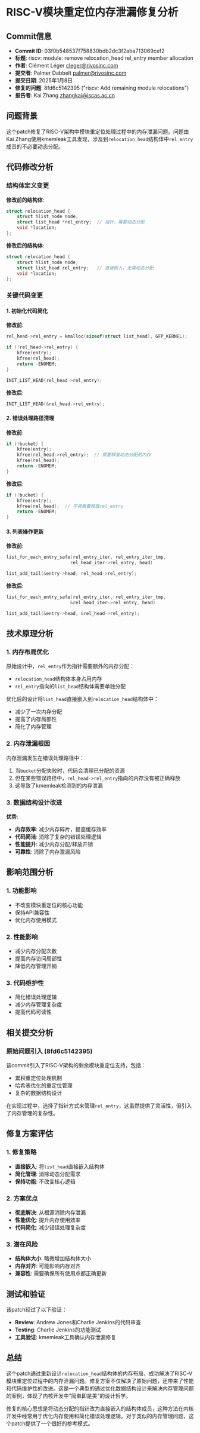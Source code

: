 # RISC-V模块重定位内存泄漏修复分析

## Commit信息

- **Commit ID**: 03f0b548537f758830bdb2dc3f2aba713069cef2
- **标题**: riscv: module: remove relocation_head rel_entry member allocation
- **作者**: Clément Léger <cleger@rivosinc.com>
- **提交者**: Palmer Dabbelt <palmer@rivosinc.com>
- **提交日期**: 2025年1月8日
- **修复的问题**: 8fd6c5142395 ("riscv: Add remaining module relocations")
- **报告者**: Kai Zhang <zhangkai@iscas.ac.cn>

## 问题背景

这个patch修复了RISC-V架构中模块重定位处理过程中的内存泄漏问题。问题由Kai Zhang使用kmemleak工具发现，涉及到`relocation_head`结构体中`rel_entry`成员的不必要动态分配。

## 代码修改分析

### 结构体定义变更

**修改前的结构体**:
```c
struct relocation_head {
    struct hlist_node node;
    struct list_head *rel_entry;  // 指针，需要动态分配
    void *location;
};
```

**修改后的结构体**:
```c
struct relocation_head {
    struct hlist_node node;
    struct list_head rel_entry;   // 直接嵌入，无需动态分配
    void *location;
};
```

### 关键代码变更

#### 1. 初始化代码简化

**修改前**:
```c
rel_head->rel_entry = kmalloc(sizeof(struct list_head), GFP_KERNEL);

if (!rel_head->rel_entry) {
    kfree(entry);
    kfree(rel_head);
    return -ENOMEM;
}

INIT_LIST_HEAD(rel_head->rel_entry);
```

**修改后**:
```c
INIT_LIST_HEAD(&rel_head->rel_entry);
```

#### 2. 错误处理路径清理

**修改前**:
```c
if (!bucket) {
    kfree(entry);
    kfree(rel_head->rel_entry);  // 需要释放动态分配的内存
    kfree(rel_head);
    return -ENOMEM;
}
```

**修改后**:
```c
if (!bucket) {
    kfree(entry);
    kfree(rel_head);  // 不再需要释放rel_entry
    return -ENOMEM;
}
```

#### 3. 列表操作更新

**修改前**:
```c
list_for_each_entry_safe(rel_entry_iter, rel_entry_iter_tmp,
                        rel_head_iter->rel_entry, head)

list_add_tail(&entry->head, rel_head->rel_entry);
```

**修改后**:
```c
list_for_each_entry_safe(rel_entry_iter, rel_entry_iter_tmp,
                        &rel_head_iter->rel_entry, head)

list_add_tail(&entry->head, &rel_head->rel_entry);
```

## 技术原理分析

### 1. 内存布局优化

原始设计中，`rel_entry`作为指针需要额外的内存分配：
- `relocation_head`结构体本身占用内存
- `rel_entry`指向的`list_head`结构体需要单独分配

优化后的设计将`list_head`直接嵌入到`relocation_head`结构体中：
- 减少了一次内存分配
- 提高了内存局部性
- 简化了内存管理

### 2. 内存泄漏根因

内存泄漏发生在错误处理路径中：
1. 当`bucket`分配失败时，代码会清理已分配的资源
2. 但在某些错误路径中，`rel_head->rel_entry`指向的内存没有被正确释放
3. 这导致了kmemleak检测到的内存泄漏

### 3. 数据结构设计改进

**优势**:
- **内存效率**: 减少内存碎片，提高缓存效率
- **代码简洁**: 消除了复杂的错误处理逻辑
- **性能提升**: 减少内存分配/释放开销
- **可靠性**: 消除了内存泄漏风险

## 影响范围分析

### 1. 功能影响
- 不改变模块重定位的核心功能
- 保持API兼容性
- 优化内存使用模式

### 2. 性能影响
- 减少内存分配次数
- 提高内存访问局部性
- 降低内存管理开销

### 3. 代码维护性
- 简化错误处理逻辑
- 减少内存管理复杂度
- 提高代码可读性

## 相关提交分析

### 原始问题引入 (8fd6c5142395)

该commit引入了RISC-V架构的剩余模块重定位支持，包括：
- 累积重定位处理机制
- 哈希表优化的重定位管理
- 复杂的数据结构设计

在实现过程中，选择了指针方式来管理`rel_entry`，这虽然提供了灵活性，但引入了内存管理的复杂性。

## 修复方案评估

### 1. 修复策略
- **直接嵌入**: 将`list_head`直接嵌入结构体
- **简化管理**: 消除动态分配需求
- **保持功能**: 不改变核心逻辑

### 2. 方案优点
- **彻底解决**: 从根源消除内存泄漏
- **性能优化**: 提升内存使用效率
- **代码简化**: 减少错误处理复杂度

### 3. 潜在风险
- **结构体大小**: 略微增加结构体大小
- **内存对齐**: 可能影响内存对齐
- **兼容性**: 需要确保所有使用点都正确更新

## 测试和验证

该patch经过了以下验证：
- **Review**: Andrew Jones和Charlie Jenkins的代码审查
- **Testing**: Charlie Jenkins的功能测试
- **工具验证**: kmemleak工具确认内存泄漏修复

## 总结

这个patch通过重新设计`relocation_head`结构体的内存布局，成功解决了RISC-V模块重定位过程中的内存泄漏问题。修复方案不仅解决了原始问题，还带来了性能和代码维护性的改进。这是一个典型的通过优化数据结构设计来解决内存管理问题的案例，体现了内核开发中"简单即是美"的设计哲学。

修复的核心思想是将动态分配的指针改为直接嵌入的结构体成员，这种方法在内核开发中经常用于优化内存使用和简化错误处理逻辑。对于类似的内存管理问题，这个patch提供了一个很好的参考模式。